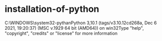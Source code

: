# installation-of-python
C:\WINDOWS\system32-pythanPython 3,10.1 (tags/v3.10.12cd268a, Dec 6 2021, 19:20:37) (MSC v.1929 64 bit (AMD64)) on win32Type "help", "copyright", "credits" or "license" for more information
